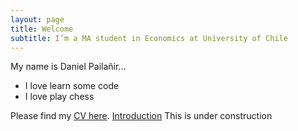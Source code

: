 ```yaml
---
layout: page
title: Welcome
subtitle: I’m a MA student in Economics at University of Chile
---
```


My name is Daniel Pailañir...

- I love learn some code
- I love play chess

Please find my [CV here](/docs/DanielPailanir-cv.pdf).
[Introduction](../docs/DanielPailanir-cv.pdf)
This is under construction
